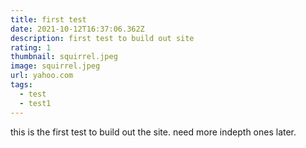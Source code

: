 ```yaml
---
title: first test
date: 2021-10-12T16:37:06.362Z
description: first test to build out site
rating: 1
thumbnail: squirrel.jpeg
image: squirrel.jpeg
url: yahoo.com
tags:
  - test
  - test1
---
```

this is the first test to build out the site.  need more indepth ones later.